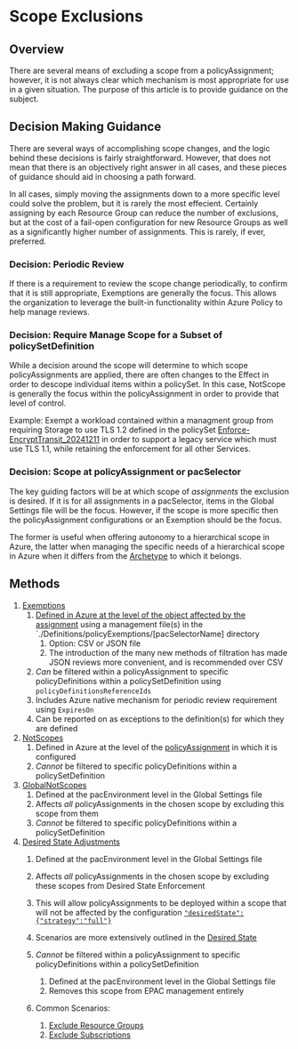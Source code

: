 # Scope Exclusions

## Overview

There are several means of excluding a scope from a policyAssignment; however, it is not always clear which mechanism is most appropriate for use in a given situation. The purpose of this article is to provide guidance on the subject.

## Decision Making Guidance

There are several ways of accomplishing scope changes, and the logic behind these decisions is fairly straightforward. However, that does not mean that there is an objectively right answer in all cases, and these pieces of guidance should aid in choosing a path forward.

In all cases, simply moving the assignments down to a more specific level could solve the problem, but it is rarely the most effecient. Certainly assigning by each Resource Group can reduce the number of exclusions, but at the cost of a fail-open configuration for new Resource Groups as well as a significantly higher number of assignments. This is rarely, if ever, preferred.

### Decision: Periodic Review

If there is a requirement to review the scope change periodically, to confirm that it is still appropriate, Exemptions are generally the focus. This allows the organization to leverage the built-in functionality within Azure Policy to help manage reviews.

### Decision: Require Manage Scope for a Subset of policySetDefinition

While a decision around the scope will determine to which scope policyAssignments are applied, there are often changes to the Effect in order to descope individual items within a policySet. In this case, NotScope is generally the focus within the policyAssignment in order to provide that level of control.

Example: Exempt a workload contained within a managment group from requiring Storage to use TLS 1.2 defined in the policySet [Enforce-EncryptTransit_20241211](https://www.azadvertizer.net/azpolicyinitiativesadvertizer/Enforce-EncryptTransit_20241211.html) in order to support a legacy service which must use TLS 1.1, while retaining the enforcement for all other Services.

### Decision: Scope at policyAssignment or pacSelector

The key guiding factors will be at which scope of *assignments* the exclusion is desired. If it is for all assignments in a pacSelector, items in the Global Settings file will be the focus. However, if the scope is more specific then the policyAssignment configurations or an Exemption should be the focus.

The former is useful when offering autonomy to a hierarchical scope in Azure, the latter when managing the specific needs of a hierarchical scope in Azure when it differs from the [Archetype](https://learn.microsoft.com/en-us/azure/cloud-adoption-framework/ready/landing-zone/tailoring-alz) to which it belongs.

## Methods

1. [Exemptions](./policy-exemptions.md)
    1. [Defined in Azure at the level of the object affected by the assignment](https://learn.microsoft.com/en-us/azure/governance/policy/concepts/scope#scope-comparison) using a management file(s) in the `./Definitions/policyExemptions/[pacSelectorName] directory
        1. Option: CSV or JSON file
        1. The introduction of the many new methods of filtration has made JSON reviews more convenient, and is recommended over CSV
    1. *Can* be filtered within a policyAssignment to specific policyDefinitions within a policySetDefinition using `policyDefinitionsReferenceIds`
    1. Includes Azure native mechanism for periodic review requirement using `ExpiresOn`
    1. Can be reported on as exceptions to the definition(s) for which they are defined
1. [NotScopes](https://learn.microsoft.com/en-us/azure/governance/policy/concepts/scope#assignment-scopes)
    1. Defined in Azure at the level of the [policyAssignment](https://learn.microsoft.com/en-us/azure/governance/policy/concepts/scope#assignment-scopes) in which it is configured
    1. *Cannot* be filtered to specific policyDefinitions within a policySetDefinition
1. [GlobalNotScopes](./settings-global-setting-file.md#excluding-scopes-for-all-assignments-with-globalnotscopes)
    1. Defined at the pacEnvironment level in the Global Settings file
    1. Affects *all* policyAssignments in the chosen scope by excluding this scope from them
    1. *Cannot* be filtered to specific policyDefinitions within a policySetDefinition
1. [Desired State Adjustments](./settings-desired-state.md)
    1. Defined at the pacEnvironment level in the Global Settings file
    1. Affects *all* policyAssignments in the chosen scope by excluding these scopes from Desired State Enforcement
    1. This will allow policyAssignments to be deployed within a scope that will not be affected by the configuration [`"desiredState":{"strategy":"full"}`](./settings-desired-state.md)
    1. Scenarios are more extensively outlined in the [Desired State](./settings-desired-state.md)
    1. *Cannot* be filtered within a policyAssignment to specific policyDefinitions within a policySetDefinition

        1. Defined at the pacEnvironment level in the Global Settings file
        1. Removes this scope from EPAC management entirely
    1. Common Scenarios:
        1. [Exclude Resource Groups](./settings-desired-state#exclude-resource-groups)
        1. [Exclude Subscriptions](./settings-desired-state#exclude-resource-groups)
